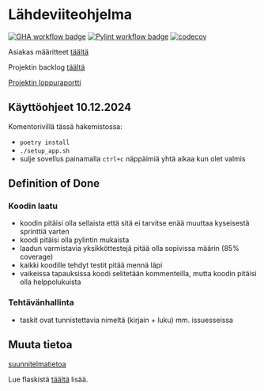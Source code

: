# Lähdeviiteohjelma

[![GHA workflow badge](https://github.com/liitutaulu-42/miniprojekti-liitutaulu-42/actions/workflows/ci.yaml/badge.svg)](https://github.com/liitutaulu-42/miniprojekti-liitutaulu-42/actions/workflows/ci.yaml)
[![Pylint workflow badge](https://github.com/liitutaulu-42/miniprojekti-liitutaulu-42/actions/workflows/pylint.yml/badge.svg)](https://github.com/liitutaulu-42/miniprojekti-liitutaulu-42/actions/workflows/pylint.yml)
[![codecov](https://codecov.io/gh/liitutaulu-42/miniprojekti-liitutaulu-42/graph/badge.svg?token=EFRW71HK8R)](https://codecov.io/gh/liitutaulu-42/miniprojekti-liitutaulu-42)

Asiakas määritteet [täältä](https://ohjelmistotuotanto-hy.github.io/speksi/)

Projektin backlog [täältä](https://docs.google.com/spreadsheets/d/1kT_Y4y7KcN3mlNamRc5pwhnNV9R3p1UBAP4W0XShYLs/edit?usp=sharing)

[Projektin loppuraportti](https://docs.google.com/document/d/1dCTUxKvI1GDZq8kCAqWwGbg6POSfOwl8h67ursCwR-o/edit?usp=sharing)

## Käyttöohjeet 10.12.2024

Komentorivillä tässä hakemistossa:

- `poetry install`
- `./setup_app.sh`
- sulje sovellus painamalla `ctrl+c` näppäimiä yhtä aikaa kun olet valmis

## Definition of Done

### Koodin laatu

- koodin pitäisi olla sellaista että sitä ei tarvitse enää muuttaa kyseisestä sprinttiä varten
- koodi pitäisi olla pylintin mukaista
- laadun varmistavia yksikköttestejä pitää olla sopivissa määrin (85% coverage) 
- kaikki koodille tehdyt testit pitää mennä läpi
- vaikeissa tapauksissa koodi selitetään kommenteilla, mutta koodin pitäisi olla helppolukuista

### Tehtävänhallinta

- taskit ovat tunnistettavia nimeltä (kirjain + luku) mm. issuesseissa

## Muuta tietoa

[suunnitelmatietoa](doc.md)

Lue flaskistä [täältä](https://ohjelmistotuotanto-hy.github.io/flask/) lisää.
